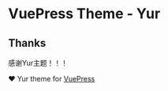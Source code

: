 # VuePress Theme - Yur

## Thanks

感谢Yur主题！！！

:heart: Yur theme for [VuePress](https://github.com/cnguu/vuepress-theme-yur)
